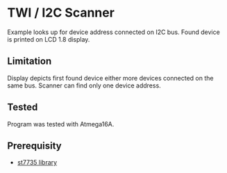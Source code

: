 # TWI / I2C Scanner
Example looks up for device address connected on I2C bus. Found device is printed on LCD 1.8 display.
## Limitation
Display depicts first found device either more devices connected on the same bus. Scanner can find only one device address.
## Tested
Program was tested with Atmega16A.
## Prerequisity
- [st7735 library](https://github.com/Matiasus/ST7735/tree/master/lib)
